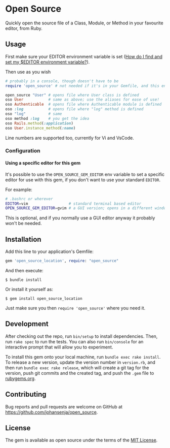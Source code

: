 # Open Source

Quickly open the source file of a Class, Module, or Method in your favourite editor, from Ruby.

## Usage

First make sure your EDITOR environment variable is set ([How do I find and set my $EDITOR environment variable?](https://askubuntu.com/questions/432524/how-do-i-find-and-set-my-editor-environment-variable)).

Then use as you wish

```ruby
# probably in a console, though doesn't have to be
require 'open_source' # not needed if it's in your Gemfile, and this environment is loaded by bundler

open_source "User" # opens file where User class is defined
oso User           # same as above; use the aliases for ease of use!
oso Authenticable  # opens file where Authenticable module is defined
oso :log           # opens file where "log" method is defined
oso "log"          # same
oso method :log    # you get the idea
oso Rails.method(:application)
oso User.instance_method(:name)
```

Line numbers are supported too, currently for Vi and VsCode.

### Configuration

#### Using a specific editor for this gem

It's possible to use the `OPEN_SOURCE_GEM_EDITOR` env variable to set a specific editor for use with this gem, if you don't want to use your standard `EDITOR`.

For example:

```bash
# .bashrc or wherever
EDITOR=vim                  # standard terminal based editor
OPEN_SOURCE_GEM_EDITOR=gvim # a GUI version; opens in a different window. Takes priority over EDITOR
```

This is optional, and if you normally use a GUI editor anyway it probably won't be needed.

## Installation

Add this line to your application's Gemfile:

```ruby
gem 'open_source_location', require: "open_source"
```

And then execute:

    $ bundle install

Or install it yourself as:

    $ gem install open_source_location

Just make sure you then `require 'open_source'` where you need it.

## Development

After checking out the repo, run `bin/setup` to install dependencies. Then, run `rake spec` to run the tests. You can also run `bin/console` for an interactive prompt that will allow you to experiment.

To install this gem onto your local machine, run `bundle exec rake install`. To release a new version, update the version number in `version.rb`, and then run `bundle exec rake release`, which will create a git tag for the version, push git commits and the created tag, and push the `.gem` file to [rubygems.org](https://rubygems.org).

## Contributing

Bug reports and pull requests are welcome on GitHub at https://github.com/johansenja/open_source.

## License

The gem is available as open source under the terms of the [MIT License](https://opensource.org/licenses/MIT).
